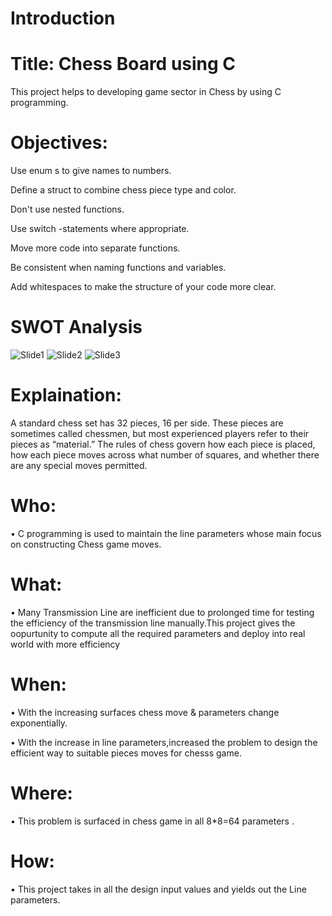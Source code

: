 # Introduction

# Title: Chess Board using C

This project helps to developing game sector in Chess by using C programming.
  
# Objectives:

Use enum s to give names to numbers.

Define a struct to combine chess piece type and color.

Don't use nested functions.

Use switch -statements where appropriate.

Move more code into separate functions.

Be consistent when naming functions and variables.

Add whitespaces to make the structure of your code more clear.
# SWOT Analysis
![Slide1](https://user-images.githubusercontent.com/83154833/125895985-5bedfe36-9a50-43b1-a011-2689d585f54a.JPG)
![Slide2](https://user-images.githubusercontent.com/83154833/125895991-57c2f286-6cc5-41b3-bfcb-9a9005f0d6e3.JPG)
![Slide3](https://user-images.githubusercontent.com/83154833/125895997-3e434cc6-266c-4ae1-8819-61a4473126a3.JPG)
# Explaination:

A standard chess set has 32 pieces, 16 per side. These pieces are sometimes called chessmen, but most experienced players refer to their pieces as “material.” The rules of chess govern how each piece is placed, how each piece moves across what number of squares, and whether there are any special moves permitted.


# Who:

•	C programming is used to maintain the line parameters whose main focus on constructing Chess game moves.

# What:

•	Many Transmission Line are inefficient due to prolonged time for testing the efficiency of the transmission line manually.This project gives the oopurtunity to compute all the required parameters and deploy into real world with more efficiency

# When:

•	With the increasing surfaces chess move & parameters change exponentially.

•	With the increase in line parameters,increased the problem to design the efficient way to suitable pieces moves for chesss game.

# Where:

•	This problem is surfaced in chess game in all 8*8=64 parameters .

# How:

•	This project takes in all the design input values and yields out the Line parameters.
  
